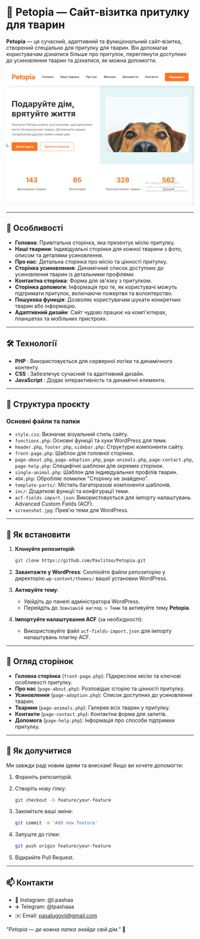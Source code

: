 # 🐾 Petopia — Сайт-візитка притулку для тварин

**Petopia** — це сучасний, адаптивний та функціональний сайт-візитка, створений спеціально для притулку для тварин. Він допомагає користувачам дізнатися більше про притулок, переглянути доступних до усиновлення тварин та дізнатися, як можна допомогти.

![Petopia Screenshot](screenshot.jpg)

---

## 🌟 Особливості

- **Головна**: Привітальна сторінка, яка презентує місію притулку.
- **Наші тварини**: Індивідуальні сторінки для кожної тварини з фото, описом та деталями усиновлення.
- **Про нас**: Детальна сторінка про місію та цінності притулку.
- **Сторінка усиновлення**: Динамічний список доступних до усиновлення тварин із детальними профілями.
- **Контактна сторінка**: Форма для зв'язку з притулком.
- **Сторінка допомоги**: Інформація про те, як користувачі можуть підтримати притулок, включаючи пожертви та волонтерство.
- **Пошукова функція**: Дозволяє користувачам шукати конкретних тварин або інформацію.
- **Адаптивний дизайн**: Сайт чудово працює на комп'ютерах, планшетах та мобільних пристроях.

---

## 🛠️ Технології

- **PHP** : Використовується для серверної логіки та динамічного контенту.
- **CSS** : Забезпечує сучасний та адаптивний дизайн.
- **JavaScript** : Додає інтерактивність та динамічні елементи.

---

## 📂 Структура проєкту

### Основні файли та папки

- `style.css`: Визначає візуальний стиль сайту.
- `functions.php`: Основні функції та хуки WordPress для теми.
- `header.php`, `footer.php`, `sidebar.php`: Структурні компоненти сайту.
- `front-page.php`: Шаблон для головної сторінки.
- `page-about.php`, `page-adoption.php`, `page-animals.php`, `page-contact.php`, `page-help.php`: Специфічні шаблони для окремих сторінок.
- `single-animal.php`: Шаблон для індивідуальних профілів тварин.
- `404.php`: Обробляє помилки "Сторінку не знайдено".
- `template-parts/`: Містить багаторазові компоненти шаблонів.
- `inc/`: Додаткові функції та конфігурації теми.
- `acf-fields-import.json`: Використовується для імпорту налаштувань Advanced Custom Fields (ACF).
- `screenshot.jpg`: Прев'ю теми для WordPress.

---

## 🚀 Як встановити

1. **Клонуйте репозиторій**:
   ```bash
   git clone https://github.com/Pavlitoo/Petopia.git
   ```

2. **Завантажте у WordPress**: Скопіюйте файли репозиторію у директорію `wp-content/themes/` вашої установки WordPress.

3. **Активуйте тему**:
   * Увійдіть до панелі адміністратора WordPress.
   * Перейдіть до `Зовнішній вигляд > Теми` та активуйте тему **Petopia**.

4. **Імпортуйте налаштування ACF** (за необхідності):
   * Використовуйте файл `acf-fields-import.json` для імпорту налаштувань плагіну ACF.

---

## 📑 Огляд сторінок

* **Головна сторінка** (`front-page.php`): Підкреслює місію та ключові особливості притулку.
* **Про нас** (`page-about.php`): Розповідає історію та цінності притулку.
* **Усиновлення** (`page-adoption.php`): Список доступних до усиновлення тварин.
* **Тварини** (`page-animals.php`): Галерея всіх тварин у притулку.
* **Контакти** (`page-contact.php`): Контактна форма для запитів.
* **Допомога** (`page-help.php`): Інформація про способи підтримки притулку.

---

## 🤝 Як долучитися

Ми завжди раді новим ідеям та внескам! Якщо ви хочете допомогти:

1. Форкніть репозиторій.
2. Створіть нову гілку:
   ```bash
   git checkout -b feature/your-feature
   ```

3. Закомітьте ваші зміни:
   ```bash
   git commit -m 'Add new feature'
   ```

4. Запуште до гілки:
   ```bash
   git push origin feature/your-feature
   ```

5. Відкрийте Pull Request.

---

## 📫 Контакти

* 📸 Instagram: @l.pashaa
* ✈️ Telegram: @lpashaaa
* ✉️ Email: pasalugovij@gmail.com

*"Petopia — де кожна лапка знайде свій дім."* 🐾

